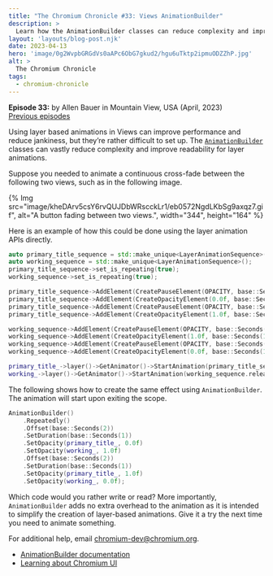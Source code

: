 ```yaml
---
title: "The Chromium Chronicle #33: Views AnimationBuilder"
description: >
  Learn how the AnimationBuilder classes can reduce complexity and improve readability for layer animations.
layout: 'layouts/blog-post.njk'
date: 2023-04-13
hero: 'image/0g2WvpbGRGdVs0aAPc6ObG7gkud2/hgu6uTktp2ipmuODZZhP.jpg'
alt: >
  The Chromium Chronicle
tags:
  - chromium-chronicle
---
```


**Episode 33:** by Allen Bauer in Mountain View, USA (April, 2023)<br>
[Previous episodes](/tags/chromium-chronicle/)

Using layer based animations in Views can improve performance and reduce jankiness, but they’re rather difficult to set up. The [`AnimationBuilder`](https://source.chromium.org/chromium/chromium/src/+/main:ui/views/animation/animation_builder.h;drc=c149c1657efb82884f21a3deea7678e66cfc422a;l=49) classes can vastly reduce complexity and improve readability for layer animations.

Suppose you needed to animate a continuous cross-fade between the following two views, such as in the following image.

{% Img src="image/kheDArv5csY6rvQUJDbWRscckLr1/eb0572NgdLKbSg9axqz7.gif", alt="A button fading between two views.", width="344", height="164" %}

Here is an example of how this could be done using the layer animation APIs directly.

```cpp
auto primary_title_sequence = std::make_unique<LayerAnimationSequence>();
auto working_sequence = std::make_unique<LayerAnimationSequence>();
primary_title_sequence->set_is_repeating(true);
working_sequence->set_is_repeating(true);

primary_title_sequence->AddElement(CreatePauseElement(OPACITY, base::Seconds(2)));
primary_title_sequence->AddElement(CreateOpacityElement(0.0f, base::Seconds(1)));
primary_title_sequence->AddElement(CreatePauseElement(OPACITY, base::Seconds(2)));
primary_title_sequence->AddElement(CreateOpacityElement(1.0f, base::Seconds(1)));

working_sequence->AddElement(CreatePauseElement(OPACITY, base::Seconds(2)));
working_sequence->AddElement(CreateOpacityElement(1.0f, base::Seconds(1)));
working_sequence->AddElement(CreatePauseElement(OPACITY, base::Seconds(2)));
working_sequence->AddElement(CreateOpacityElement(0.0f, base::Seconds(1)));

primary_title_->layer()->GetAnimator()->StartAnimation(primary_title_sequence.release());
working_->layer()->GetAnimator()->StartAnimation(working_sequence.release());
```

The following shows how to create the same effect using `AnimationBuilder`. 
The animation will start upon exiting the scope.

```cpp
AnimationBuilder()
    .Repeatedly()
    .Offset(base::Seconds(2))
    .SetDuration(base::Seconds(1))
    .SetOpacity(primary_title_, 0.0f)
    .SetOpacity(working_, 1.0f)
    .Offset(base::Seconds(2))
    .SetDuration(base::Seconds(1))
    .SetOpacity(primary_title_, 1.0f)
    .SetOpacity(working_, 0.0f);
```

Which code would you rather write or read? More importantly, `AnimationBuilder` adds no extra overhead to the animation as it is intended to simplify the creation of layer-based animations. Give it a try the next time you need to animate something.

For additional help, email [chromium-dev@chromium.org](mailto:chromium-dev@chromium.org).

- [AnimationBuilder documentation](https://chromium.googlesource.com/chromium/src/+/main/docs/ui/animation_builder/animation_builder.md)
- [Learning about Chromium UI](https://source.chromium.org/chromium/chromium/src/+/main:docs/ui/learn/index.md)

